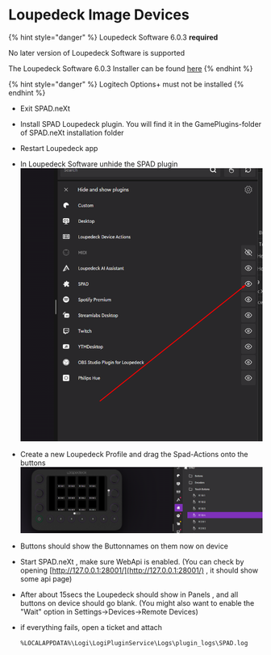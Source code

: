 # Loupedeck Image Devices



{% hint style="danger" %}
Loupedeck Software 6.0.3 **required**&#x20;

No later version of Loupedeck Software is supported

The Loupedeck Software 6.0.3 Installer can be found [here](https://support.loupedeck.com/hubfs/Knowledge%20Base/LD%20Software%20Downloads/6.0.3/LoupedeckInstaller_6.0.3.21384.exe)
{% endhint %}

{% hint style="danger" %}
Logitech Options+ must not be installed
{% endhint %}



* Exit SPAD.neXt
* Install SPAD Loupedeck plugin. You will find it in the GamePlugins-folder of SPAD.neXt installation folder
* Restart Loupedeck app
* In Loupedeck Software unhide the SPAD plugin \
  ![](<../.gitbook/assets/grafik (1) (1).png>)
* Create a new Loupedeck Profile and drag the Spad-Actions onto the buttons \
  ![](<../.gitbook/assets/grafik (1) (1) (1).png>)
* Buttons should show the Buttonnames on them now on device
* Start SPAD.neXt , make sure WebApi is enabled. (You can check by opening [http://127.0.0.1:28001/](http://127.0.0.1:28001/) , it should show some api page)
* After about 15secs the Loupedeck should show in Panels , and all buttons on device should go blank. (You might also want to enable the "Wait" option in Settings->Devices->Remote Devices)
*   if everything fails, open a ticket and attach

    ```
    %LOCALAPPDATA%\Logi\LogiPluginService\Logs\plugin_logs\SPAD.log
    ```
